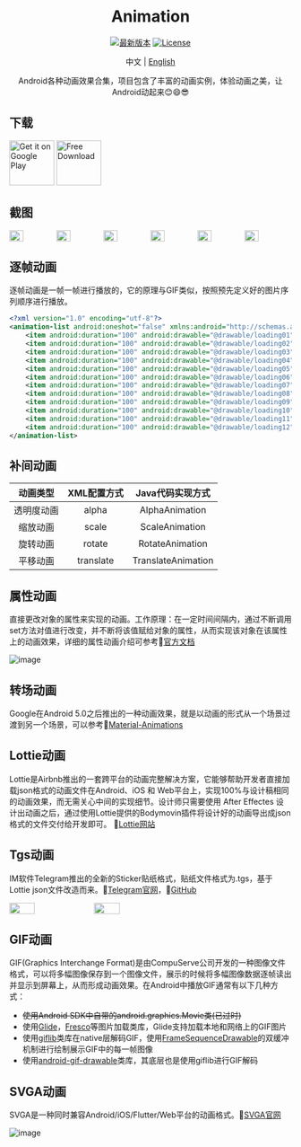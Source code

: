 <div align="center">
  
<h1 align="center">Animation</h1>

[![最新版本](https://img.shields.io/badge/最新版本-1.2.1-brightgreen.svg)](https://play.google.com/store/apps/details?id=com.github.kongpf8848.animation)
[![License](https://img.shields.io/badge/License-Apache%202-brightgreen.svg)](https://www.apache.org/licenses/LICENSE-2.0)

中文 | [English](./README_EN.md)

Android各种动画效果合集，项目包含了丰富的动画实例，体验动画之美，让Android动起来😊😄😎

</div>

## 下载

[<img src="https://github.com/kongpf8848/Animation/blob/master/images/google-play.png"
     alt="Get it on Google Play" 
     height="80">](https://play.google.com/store/apps/details?id=com.github.kongpf8848.animation)
[<img src="https://github.com/kongpf8848/Animation/blob/master/images/free-download.png?raw=true"
     alt="Free Download"
     height="80">](https://fir.xcxwo.com/animation)

## 截图

<div style="display: flex;">
  <img src="images/splash.webp" width=30%>
  <img src="images/guide.webp" width=30%>
  <img src="images/telegram.webp" width=30%>
  <img src="images/kmail.webp" width=30%>
  <img src="images/pdj_guide.webp" width=30%>
  <img src="images/autohome.webp" width=30%>
</div>


## 逐帧动画

逐帧动画是一帧一帧进行播放的，它的原理与GIF类似，按照预先定义好的图片序列顺序进行播放。
```xml
<?xml version="1.0" encoding="utf-8"?>
<animation-list android:oneshot="false" xmlns:android="http://schemas.android.com/apk/res/android">
    <item android:duration="100" android:drawable="@drawable/loading01" />
    <item android:duration="100" android:drawable="@drawable/loading02" />
    <item android:duration="100" android:drawable="@drawable/loading03" />
    <item android:duration="100" android:drawable="@drawable/loading04" />
    <item android:duration="100" android:drawable="@drawable/loading05" />
    <item android:duration="100" android:drawable="@drawable/loading06" />
    <item android:duration="100" android:drawable="@drawable/loading07" />
    <item android:duration="100" android:drawable="@drawable/loading08" />
    <item android:duration="100" android:drawable="@drawable/loading09" />
    <item android:duration="100" android:drawable="@drawable/loading10" />
    <item android:duration="100" android:drawable="@drawable/loading11" />
    <item android:duration="100" android:drawable="@drawable/loading12" />
</animation-list>
```

## 补间动画

|动画类型|XML配置方式|Java代码实现方式|
|:---:|:---:|:---:|
| 透明度动画|alpha |AlphaAnimation|
| 缩放动画|scale|ScaleAnimation|
| 旋转动画|rotate |RotateAnimation|
| 平移动画|translate |TranslateAnimation|

## 属性动画

直接更改对象的属性来实现的动画。工作原理：在一定时间间隔内，通过不断调用set方法对值进行改变，并不断将该值赋给对象的属性，从而实现该对象在该属性上的动画效果，详细的属性动画介绍可参考🔗[官方文档](https://developer.android.google.cn/guide/topics/graphics/prop-animation)

![image](images/intro_property.png)

## 转场动画

Google在Android 5.0之后推出的一种动画效果，就是以动画的形式从一个场景过渡到另一个场景，可以参考🔗[Material-Animations](https://github.com/lgvalle/Material-Animations)

## Lottie动画

Lottie是Airbnb推出的一套跨平台的动画完整解决方案，它能够帮助开发者直接加载json格式的动画文件在Android、iOS 和 Web平台上，实现100%与设计稿相同的动画效果，而无需关心中间的实现细节。设计师只需要使用 After Effectes 设计出动画之后，通过使用Lottie提供的Bodymovin插件将设计好的动画导出成json格式的文件交付给开发即可。 🔗[Lottie网站](https://lottiefiles.com)

## Tgs动画

IM软件Telegram推出的全新的Sticker贴纸格式，贴纸文件格式为.tgs，基于Lottie json文件改造而来。🔗[Telegram官网](https://telegram.org)，🔗[GitHub](https://github.com/DrKLO/Telegram)

<div style="display: flex;">
  <img src="images/intro_telegram_1.png" width=30%>
  <img src="images/intro_telegram_2.png" width=30%>
</div>


## GIF动画

GIF(Graphics Interchange Format)是由CompuServe公司开发的一种图像文件格式，可以将多幅图像保存到一个图像文件，展示的时候将多幅图像数据逐帧读出并显示到屏幕上，从而形成动画效果。在Android中播放GIF通常有以下几种方式：
* ~~使用Android SDK中自带的android.graphics.Movie类(已过时)~~
* 使用[Glide](https://github.com/bumptech/glide)，[Fresco](https://github.com/facebook/fresco)等图片加载类库，Glide支持加载本地和网络上的GIF图片
* 使用[giflib](https://android.googlesource.com/platform/external/giflib/+/android-9.0.0_r16)类库在native层解码GIF，使用[FrameSequenceDrawable](https://android.googlesource.com/platform/frameworks/ex/+/android-9.0.0_r16/framesequence)的双缓冲机制进行绘制展示GIF中的每一帧图像
* 使用[android-gif-drawable](https://github.com/koral--/android-gif-drawable)类库，其底层也是使用giflib进行GIF解码

## SVGA动画

SVGA是一种同时兼容Android/iOS/Flutter/Web平台的动画格式。🔗[SVGA官网](http://svga.io/)

![image](images/intro_svga.jpg)
